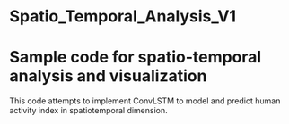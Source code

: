 # Spatio_Temporal_Analysis_V1
# Sample code for spatio-temporal analysis and visualization
This code attempts to implement ConvLSTM to model and predict human activity index in spatiotemporal dimension.
